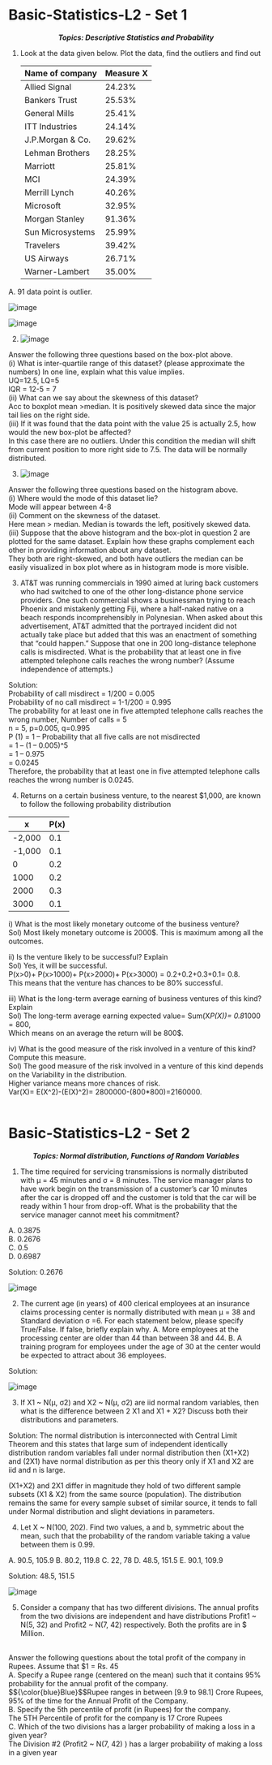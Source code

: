 # Basic-Statistics-L2 - Set 1
_**<p align = "center">Topics: Descriptive Statistics and Probability</p>**_

1. Look at the data given below. Plot the data, find the outliers and find out

   | Name of company | Measure X |
   | --------------- | --------- |
   | Allied Signal | 24.23% |
   | Bankers Trust | 25.53% |
   | General Mills | 25.41% |
   | ITT Industries | 24.14% |
   | J.P.Morgan &amp; Co. | 29.62% |
   | Lehman Brothers | 28.25% |
   | Marriott | 25.81% |
   | MCI | 24.39% |
   | Merrill Lynch | 40.26% |
   | Microsoft | 32.95% |
   | Morgan Stanley | 91.36% |
   | Sun Microsystems | 25.99% |
   | Travelers | 39.42% |
   | US Airways | 26.71% |
   | Warner-Lambert | 35.00% |

A. 91 data point is outlier.

![image](https://github.com/user-attachments/assets/ee20f111-9246-414d-be7f-467181bf7de8)

![image](https://github.com/user-attachments/assets/84890a58-98c6-4ecb-8d42-32a6a2a02acc)

2. ![image](https://github.com/user-attachments/assets/21044d4f-058e-45e2-a493-44eb88278a49)

Answer the following three questions based on the box-plot above.
<br/>
(i)	What is inter-quartile range of this dataset? (please approximate the numbers) In one line, explain what this value implies.
<br/>
UQ=12.5, LQ=5
<br/>
IQR = 12-5 = 7
<br/>
(ii)	What can we say about the skewness of this dataset?
<br/>
Acc to boxplot mean >median. It is positively skewed data since the major tail lies on the right side.
<br/>
(iii)	If it was found that the data point with the value 25 is actually 2.5, how would the new box-plot be affected?
<br/>
In this case there are no outliers. Under this condition the median will shift from current position to more right side to 7.5. The data will be normally distributed.
<br/>

3. ![image](https://github.com/user-attachments/assets/6e05196d-7a11-4921-80da-074e4a6d5da0)

Answer the following three questions based on the histogram above.
<br/>
(i)	Where would the mode of this dataset lie?
<br/>
Mode will appear between 4-8
<br/>
(ii)	Comment on the skewness of the dataset.
<br/>
Here mean > median. Median is towards the left, positively skewed data.
<br/>
(iii)	Suppose that the above histogram and the box-plot in question 2 are plotted for the same dataset. Explain how these graphs complement each other in providing information about any dataset. 
<br/>
They both are right-skewed, and both have outliers the median can be easily visualized in box plot where as in histogram mode is more visible.
<br/>

3.	AT&T was running commercials in 1990 aimed at luring back customers who had switched to one of the other long-distance phone service providers. One such commercial shows a businessman trying to reach Phoenix and mistakenly getting Fiji, where a half-naked native on a beach responds incomprehensibly in Polynesian. When asked about this advertisement, AT&T admitted that the portrayed incident did not actually take place but added that this was an enactment of something that “could happen.” Suppose that one in 200 long-distance telephone calls is misdirected. What is the probability that at least one in five attempted telephone calls reaches the wrong number? (Assume independence of attempts.)

Solution:
<br/>
Probability of call misdirect = 1/200 = 0.005
<br/>
Probability of no call misdirect = 1-1/200 = 0.995
<br/>
The probability for at least one in five attempted telephone calls reaches the wrong number, Number of calls = 5
<br/>
n = 5, p=0.005, q=0.995
<br/>
P (1) = 1 – Probability that all five calls are not misdirected
<br/>
         = 1 – (1 – 0.005)^5
         <br/>
         = 1 – 0.975
         <br/>
         = 0.0245
<br/>
Therefore, the probability that at least one in five attempted telephone calls reaches the wrong number is 0.0245.
<br/>

4.	Returns on a certain business venture, to the nearest $1,000, are known to follow the following probability distribution
   
| x |	P(x) |
| ----- | ----- |
| -2,000 | 0.1 |
| -1,000 | 0.1 |
| 0 | 0.2 |
| 1000 |	0.2 |
| 2000 |	0.3 |
| 3000 |	0.1 |

i) What is the most likely monetary outcome of the business venture?
<br/>
Sol) Most likely monetary outcome is 2000$. This is maximum among all the outcomes.

ii) Is the venture likely to be successful? Explain
<br/>
Sol) Yes, it will be successful.
<br/>
P(x>0)+ P(x>1000)+ P(x>2000)+ P(x>3000) = 0.2+0.2+0.3+0.1= 0.8.
<br/>
This means that the venture has chances to be 80% successful.
<br/>

iii) What is the long-term average earning of business ventures of this kind? Explain
<br/>
Sol) The long-term average earning expected value= Sum(X*P(X))= 0.8*1000$=800$,
<br/>
Which means on an average the return will be 800$.
<br/>

iv) What is the good measure of the risk involved in a venture of this kind? Compute this measure.
<br/>
Sol) The good measure of the risk involved in a venture of this kind depends on the Variability in the distribution.
<br/>
Higher variance means more chances of risk.
<br/>
Var(X)= E(X^2)-(E(X)^2)= 2800000-(800*800)=2160000.
<br/>
<br/>
# Basic-Statistics-L2 - Set 2

_**<p align = "center">Topics: Normal distribution, Functions of Random Variables</p>**_

1.	The time required for servicing transmissions is normally distributed with μ = 45 minutes and σ = 8 minutes. The service manager plans to have work begin on the transmission of a customer’s car 10 minutes after the car is dropped off and the customer is told that the car will be ready within 1 hour from drop-off. What is the probability that the service manager cannot meet his commitment? 

A.	0.3875   
B.	0.2676   
C.	0.5   
D.	0.6987 

Solution: 0.2676

![image](https://github.com/user-attachments/assets/ec3f0a19-2b62-440c-aed5-5c100bc2ace6)

2.	The current age (in years) of 400 clerical employees at an insurance claims processing center is normally distributed with mean μ = 38 and Standard deviation σ =6. For each statement below, please specify True/False. If false, briefly explain why.
A.	More employees at the processing center are older than 44 than between 38 and 44.
B.	A training program for employees under the age of 30 at the center would be expected to attract about 36 employees.

Solution:

![image](https://github.com/user-attachments/assets/c5d1f3b0-6945-4e85-b40e-04cdce6c014e)

3.	If X1 ~ N(μ, σ2) and X2 ~ N(μ, σ2) are iid normal random variables, then what is the difference between 2 X1 and X1 + X2? Discuss both their distributions and parameters.

Solution:  The normal distribution is interconnected with Central Limit Theorem and this states that large sum of independent identically distribution random variables fall under normal distribution then (X1+X2) and (2X1) have normal distribution as per this theory only if X1 and X2 are iid and n is large.

(X1+X2) and 2X1 differ in magnitude they hold of two different sample subsets (X1 & X2) from the same source (population). The distribution remains the same for every sample subset of similar source, it tends to fall under Normal distribution and slight deviations in parameters.

4.	Let X ~ N(100, 202). Find two values, a and b, symmetric about the mean, such that the probability of the random variable taking a value between them is 0.99. 

A.	90.5, 105.9 
B.	80.2, 119.8 
C.	22, 78 
D.	48.5, 151.5 
E.	90.1, 109.9

Solution: 48.5, 151.5

![image](https://github.com/user-attachments/assets/a0351642-f478-4726-aaf3-a807eb9a7c31)

5.	Consider a company that has two different divisions. The annual profits from the two divisions are independent and have distributions Profit1 ~ N(5, 32) and Profit2 ~
N(7, 42) respectively. Both the profits are in $ Million.
<br/>
Answer the following questions about the total profit of the company in Rupees. Assume that $1 = Rs. 45
<br/>
A.	Specify a Rupee range (centered on the mean) such that it contains 95% probability for the annual profit of the company.
<br/>
$${\color{blue}Blue}$$Rupee ranges in between [9.9 to 98.1] Crore Rupees, 95% of the time for the Annual Profit of the Company.
<br/>
B.	Specify the 5th percentile of profit (in Rupees) for the company.
<br/>
The 5TH Percentile of profit for the company is 17 Crore Rupees
<br/>
C.	Which of the two divisions has a larger probability of making a loss in a given year?
<br/>
The Division #2 (Profit2 ~ N(7, 42) ) has a larger probability of making a loss in a given year
<br/>












